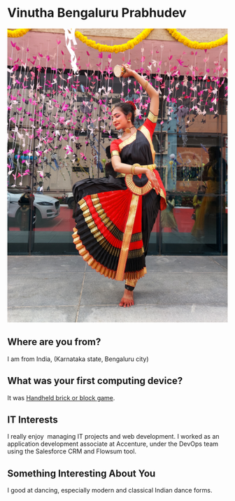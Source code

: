 # Vinutha Bengaluru Prabhudev

![My Passion](./Images/MyPassion.png "My Passion")


## Where are you from?
I am from India, (Karnataka state, Bengaluru city)
## What was your first computing device?
 It was [Handheld brick or block game](https://i.pinimg.com/736x/1b/b5/03/1bb503bd40acfc573f4859eb78cff70d--tetris-the-brick.jpg).

## IT Interests
I really enjoy  managing IT projects and web development. I worked as an application development associate at Accenture, under the DevOps team using the Salesforce CRM and Flowsum tool.
## Something Interesting About You
I good at dancing, especially modern and classical Indian dance forms.